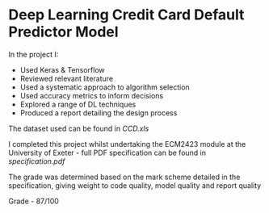 # Deep Learning Credit Card Default Predictor Model

In the project I:
* Used Keras & Tensorflow
* Reviewed relevant literature
* Used a systematic approach to algorithm selection
* Used accuracy metrics to inform decisions
* Explored a range of DL techniques
* Produced a report detailing the design process

The dataset used can be found in *CCD.xls*

I completed this project whilst undertaking the ECM2423 module at the University of Exeter - full PDF specification can be found in *specification.pdf*

The grade was determined based on the mark scheme detailed in the specification, giving weight to code quality, model quality and report quality

Grade - 87/100
